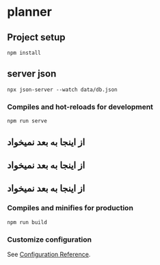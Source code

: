 # planner

## Project setup
```
npm install

```
## server json
```
npx json-server --watch data/db.json

```

### Compiles and hot-reloads for development
```
npm run serve
```
  


 ##   از اینجا به بعد نمیخواد 
 ##   از اینجا به بعد نمیخواد 
 ##   از اینجا به بعد نمیخواد 



### Compiles and minifies for production
```
npm run build
```

### Customize configuration
See [Configuration Reference](https://cli.vuejs.org/config/).

